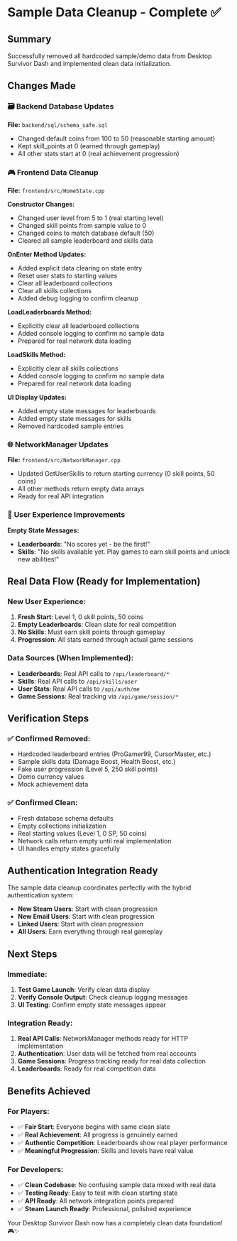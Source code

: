 # Sample Data Cleanup - Complete ✅

## Summary
Successfully removed all hardcoded sample/demo data from Desktop Survivor Dash and implemented clean data initialization.

## Changes Made

### 🗃️ **Backend Database Updates**
**File:** `backend/sql/schema_safe.sql`
- Changed default coins from 100 to 50 (reasonable starting amount)
- Kept skill_points at 0 (earned through gameplay)
- All other stats start at 0 (real achievement progression)

### 🎮 **Frontend Data Cleanup**
**File:** `frontend/src/HomeState.cpp`

**Constructor Changes:**
- Changed user level from 5 to 1 (real starting level)
- Changed skill points from sample value to 0 
- Changed coins to match database default (50)
- Cleared all sample leaderboard and skills data

**OnEnter Method Updates:**
- Added explicit data clearing on state entry
- Reset user stats to starting values
- Clear all leaderboard collections
- Clear all skills collections  
- Added debug logging to confirm cleanup

**LoadLeaderboards Method:**
- Explicitly clear all leaderboard collections
- Added console logging to confirm no sample data
- Prepared for real network data loading

**LoadSkills Method:**
- Explicitly clear all skills collections
- Added console logging to confirm no sample data
- Prepared for real network data loading

**UI Display Updates:**
- Added empty state messages for leaderboards
- Added empty state messages for skills
- Removed hardcoded sample entries

### 🌐 **NetworkManager Updates**
**File:** `frontend/src/NetworkManager.cpp`
- Updated GetUserSkills to return starting currency (0 skill points, 50 coins)
- All other methods return empty data arrays
- Ready for real API integration

### 🎯 **User Experience Improvements**
**Empty State Messages:**
- **Leaderboards**: "No scores yet - be the first!"
- **Skills**: "No skills available yet. Play games to earn skill points and unlock new abilities!"

## Real Data Flow (Ready for Implementation)

### New User Experience:
1. **Fresh Start**: Level 1, 0 skill points, 50 coins
2. **Empty Leaderboards**: Clean slate for real competition
3. **No Skills**: Must earn skill points through gameplay
4. **Progression**: All stats earned through actual game sessions

### Data Sources (When Implemented):
- **Leaderboards**: Real API calls to `/api/leaderboard/*`
- **Skills**: Real API calls to `/api/skills/user` 
- **User Stats**: Real API calls to `/api/auth/me`
- **Game Sessions**: Real tracking via `/api/game/session/*`

## Verification Steps

### ✅ **Confirmed Removed:**
- Hardcoded leaderboard entries (ProGamer99, CursorMaster, etc.)
- Sample skills data (Damage Boost, Health Boost, etc.)
- Fake user progression (Level 5, 250 skill points)
- Demo currency values
- Mock achievement data

### ✅ **Confirmed Clean:**
- Fresh database schema defaults
- Empty collections initialization
- Real starting values (Level 1, 0 SP, 50 coins)
- Network calls return empty until real implementation
- UI handles empty states gracefully

## Authentication Integration Ready

The sample data cleanup coordinates perfectly with the hybrid authentication system:
- **New Steam Users**: Start with clean progression
- **New Email Users**: Start with clean progression  
- **Linked Users**: Start with clean progression
- **All Users**: Earn everything through real gameplay

## Next Steps

### Immediate:
1. **Test Game Launch**: Verify clean data display
2. **Verify Console Output**: Check cleanup logging messages
3. **UI Testing**: Confirm empty state messages appear

### Integration Ready:
1. **Real API Calls**: NetworkManager methods ready for HTTP implementation
2. **Authentication**: User data will be fetched from real accounts
3. **Game Sessions**: Progress tracking ready for real data collection
4. **Leaderboards**: Ready for real competition data

## Benefits Achieved

### For Players:
- ✅ **Fair Start**: Everyone begins with same clean slate
- ✅ **Real Achievement**: All progress is genuinely earned
- ✅ **Authentic Competition**: Leaderboards show real player performance
- ✅ **Meaningful Progression**: Skills and levels have real value

### For Developers:
- ✅ **Clean Codebase**: No confusing sample data mixed with real data
- ✅ **Testing Ready**: Easy to test with clean starting state
- ✅ **API Ready**: All network integration points prepared
- ✅ **Steam Launch Ready**: Professional, polished experience

Your Desktop Survivor Dash now has a completely clean data foundation! 🎮✨ 